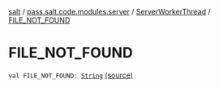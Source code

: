 [salt](../../index.md) / [pass.salt.code.modules.server](../index.md) / [ServerWorkerThread](index.md) / [FILE_NOT_FOUND](./-f-i-l-e_-n-o-t_-f-o-u-n-d.md)

# FILE_NOT_FOUND

`val FILE_NOT_FOUND: `[`String`](https://kotlinlang.org/api/latest/jvm/stdlib/kotlin/-string/index.html) [(source)](https://github.com/kurbaniec-tgm/salt/tree/master/code/modules/server/ServerWorkerThread.kt#L37)